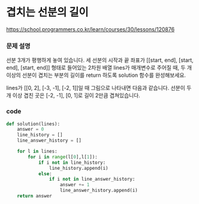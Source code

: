 # 겹치는 선분의 길이
https://school.programmers.co.kr/learn/courses/30/lessons/120876

### 문제 설명
선분 3개가 평행하게 놓여 있습니다. 세 선분의 시작과 끝 좌표가 [[start, end], [start, end], [start, end]] 형태로 들어있는 2차원 배열 lines가 매개변수로 주어질 때, 두 개 이상의 선분이 겹치는 부분의 길이를 return 하도록 solution 함수를 완성해보세요.

lines가 [[0, 2], [-3, -1], [-2, 1]]일 때 그림으로 나타내면 다음과 같습니다.
선분이 두 개 이상 겹친 곳은 [-2, -1], [0, 1]로 길이 2만큼 겹쳐있습니다.

### code
```python
def solution(lines):
    answer = 0
    line_history = []
    line_answer_history = []

    for l in lines:
        for i in range(l[0],l[1]):
            if i not in line_history:
                line_history.append(i)
            else:
                if i not in line_answer_history:
                    answer += 1
                    line_answer_history.append(i)
    return answer
```